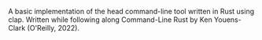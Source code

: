 A basic implementation of the head command-line tool written in Rust using clap.
Written while following along Command-Line Rust by Ken Youens-Clark (O'Reilly, 2022).

